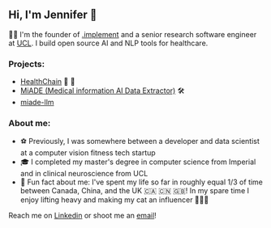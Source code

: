 ## Hi, I'm Jennifer 👋

👩‍💻 I'm the founder of [.implement](https://dotimplement.ai) and a senior research software engineer at [UCL](https://www.ucl.ac.uk/health-informatics/ucl-institute-health-informatics). I build open source AI and NLP tools for healthcare.

### Projects: 
- [HealthChain](dotimplement.github.io/HealthChain/) 💫 🏥
- [MiADE (Medical information AI Data Extractor)](https://www.ucl.ac.uk/health-informatics/research/medical-information-ai-data-extractor-miade) 🛠️
- [miade-llm](https://github.com/uclh-criu/miade-llm)

### About me:
- ⚽ Previously, I was somewhere between a developer and data scientist at a computer vision fitness tech startup
- 🎓 I completed my master's degree in computer science from Imperial and in clinical neuroscience from UCL
- 🌈 Fun fact about me: I've spent my life so far in roughly equal 1/3 of time between Canada, China, and the UK 🇨🇦 🇨🇳 🇬🇧! In my spare time I enjoy lifting heavy and making my cat an influencer 🏋️‍♀️🐾

Reach me on [Linkedin](https://www.linkedin.com/in/jenniferjiangkells) or shoot me an [email](mailto:jenniferjiangkells@gmail.com)!
